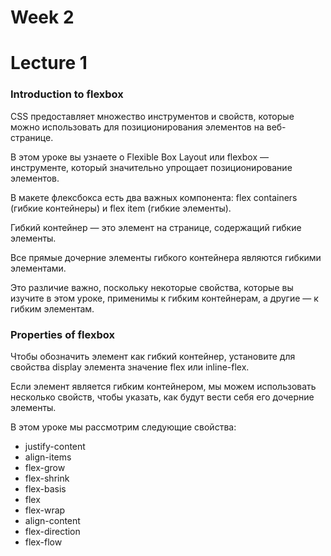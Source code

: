 # Week 2

# Lecture 1

### Introduction to flexbox

CSS предоставляет множество инструментов и свойств, которые можно использовать для позиционирования элементов на веб-странице.

В этом уроке вы узнаете о Flexible Box Layout или flexbox — инструменте, который значительно упрощает позиционирование элементов.

В макете флексбокса есть два важных компонента: flex containers (гибкие контейнеры) и flex item (гибкие элементы). 

Гибкий контейнер — это элемент на странице, содержащий гибкие элементы. 

Все прямые дочерние элементы гибкого контейнера являются гибкими элементами. 

Это различие важно, поскольку некоторые свойства, которые вы изучите в этом уроке, применимы к гибким контейнерам, а другие — к гибким элементам.


### Properties of flexbox

Чтобы обозначить элемент как гибкий контейнер, установите для свойства display элемента значение flex или inline-flex. 

Если элемент является гибким контейнером, мы можем использовать несколько свойств, чтобы указать, как будут вести себя его дочерние элементы. 

В этом уроке мы рассмотрим следующие свойства:
* justify-content
* align-items
* flex-grow
* flex-shrink
* flex-basis
* flex
* flex-wrap
* align-content
* flex-direction
* flex-flow